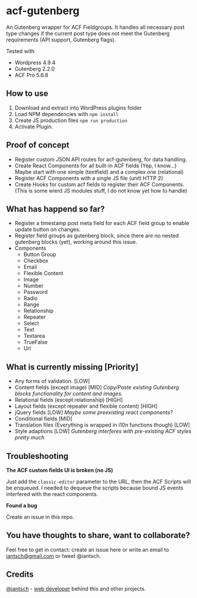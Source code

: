 # acf-gutenberg
An Gutenberg wrapper for ACF Fieldgroups. It handles all necessary post type changes if the current post type does not meet the Gutenberg requirements (API support, Gutenberg flags).

Tested with
- Wordpress 4.9.4
- Gutenberg 2.2.0
- ACF Pro 5.6.8

## How to use
1. Download and extract into WordPress plugins folder
2. Load NPM dependencies with ``npm install``
3. Create JS production files ``npm run production``
4. Activate Plugin.

## Proof of concept
- Register custom JSON API routes for acf-gutenberg, for data handling.
- Create React Components for all built-in ACF fields (Yep, I know...) Maybe start with one simple (textfield) and a complex one (relational)
- Register ACF Components with a single JS file (unitl HTTP 2) 
- Create Hooks for custom acf fields to register their ACF Components. (This is some wierd JS modules stuff, I do not know yet how to handle)

## What has happend so far?
- Register a timestamp post meta field for each ACF field group to enable update button on changes.
- Register field groups as gutenberg block, since there are no nested gutenberg blocks (yet), working around this issue.
- Components
  - Button Group
  - Checkbox
  - Email
  - Flexible Content
  - Image
  - Number
  - Password
  - Radio
  - Range
  - Relationship
  - Repeater
  - Select
  - Text
  - Textarea
  - TrueFalse
  - Url

## What is currently missing [Priority]
- Any forms of validation. [LOW]
- Content fields (except image) [MID] _Copy/Paste existing Gutenberg blocks functionality for content and images._
- Relational fields (except relationship) [HIGH]
- Layout fields (except repeater and flexible content) [HIGH]
- jQuery fields [LOW] _Maybe some preexisting react components?_
- Conditional fields [MID]
- Translation files (Everything is wrapped in i10n functions though) [LOW]
- Style adaptions [LOW] _Gutenberg interferes with pre-existing ACF styles pretty much_

## Troubleshooting

**The ACF custom fields UI is broken (no JS)**

Just add the ``classic-editor`` parameter to the URL, then the ACF Scripts will be enqueued. I needed to dequeue the scripts because bound JS events interfered with the react components.

**Found a bug**

Create an issue in this repo.

## You have thoughts to share, want to collaborate?
Feel free to get in contact: create an issue here or write an email to iantsch@gmail.com or tweet @iantsch.

## Credits
[@iantsch](https://twitter.com/iantsch) - [web developer](https://mbt.wien) behind this and other projects.
